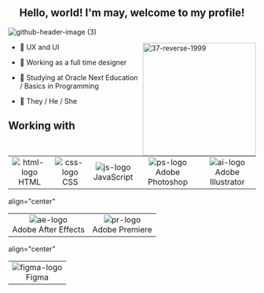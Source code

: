 ## <div align="center"> Hello, world! I'm may, welcome to my profile!</div>

![github-header-image (3)](header%2037-1.png)

<div>
    <img align="right" alt="37-reverse-1999" width="230" height="230" src=https://github.com/user-attachments/assets/46ebd61b-47f3-4c44-b8ef-9b76c609b036>

- 💙 UX and UI

- 📘 Working as a full time designer

- 📐 Studying at Oracle Next Education / Basics in Programming

- 🔷 They / He / She


## Working with
<table align="center">
        <tr>
            <td align="center">
                <img style="width: 100%>; max-width: 300px;" src="https://github.com/user-attachments/assets/94413fc2-9d2c-4c12-b583-019d11e1d63a" alt="html-logo"/>
                <br>HTML
            </td>
            <td align="center">
                <img style="width: 100%>; max-width: 300px;" src="https://github.com/user-attachments/assets/488bd74b-f0fe-460a-ac28-c14be8899782" alt="css-logo"/>
                <br>CSS
            </td>
            <td align="center">
                <img style="width: 100%>; max-width: 300px;" src="https://github.com/user-attachments/assets/9ce07f3f-7e14-4303-884d-68040120a452" alt="js-logo"/>
                <br>JavaScript
            </td>
            <td align="center">
                <img style="width: 100%>; max-width: 300px;" src="https://github.com/user-attachments/assets/dd424871-338f-4fca-a76b-056cc0db8ef7" alt="ps-logo"/>
                <br>Adobe Photoshop
            </td>
             <td align="center">
                <img style="width: 100%>; max-width: 300px;" src="https://github.com/user-attachments/assets/1bc2b988-1937-4a8a-a5a9-48fcd1052ec5" alt="ai-logo"/>
                <br>Adobe Illustrator
            </td>
        <table> align="center"
            <td align="center">
                <img style="width: 100%>; max-width: 300px;" src="https://github.com/user-attachments/assets/90d242bc-a9f3-4b7b-99eb-b3c571857965" alt="ae-logo"/>
                <br>Adobe After Effects
            </td>
            <td align="center">
                <img style="width: 100%>; max-width: 300px;" src="https://github.com/user-attachments/assets/92221332-a13e-413a-90d1-c1305efc21a2" alt="pr-logo"/>
                <br>Adobe Premiere
            </td>
        <table> align="center"
            <td align="center">
                <img style="width: 100%>; max-width: 300px;" src="https://github.com/user-attachments/assets/c5b4b8e3-3206-4522-96f7-5842044502d5" alt="figma-logo"/>
                <br>Figma
            </td>
        </tr>
    </table>
